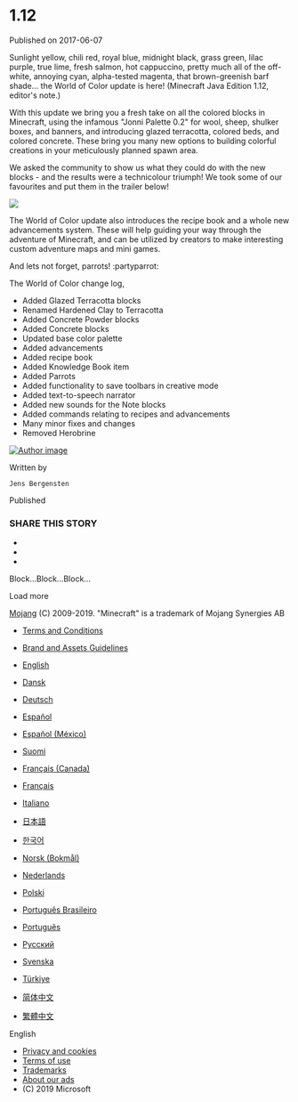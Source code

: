 # 1.12
Published on 2017-06-07

Sunlight yellow, chili red, royal blue, midnight black, grass green, lilac
purple, true lime, fresh salmon, hot cappuccino, pretty much all of the off-
white, annoying cyan, alpha-tested magenta, that brown-greenish barf shade...
the World of Color update is here! (Minecraft Java Edition 1.12, editor's
note.)

With this update we bring you a fresh take on all the colored blocks in
Minecraft, using the infamous "Jonni Palette 0.2" for wool, sheep, shulker
boxes, and banners, and introducing glazed terracotta, colored beds, and
colored concrete. These bring you many new options to building colorful
creations in your meticulously planned spawn area.

We asked the community to show us what they could do with the new blocks - and
the results were a technicolour triumph! We took some of our favourites and
put them in the trailer below!

![](/content/dam/archive/4c9ec7487c8df54b331ca06b74945000-worldofcolors_vidcover.jpg)

The World of Color update also introduces the recipe book and a whole new
advancements system. These will help guiding your way through the adventure of
Minecraft, and can be utilized by creators to make interesting custom
adventure maps and mini games.

And lets not forget, parrots! :partyparrot:

The World of Color change log,

  * Added Glazed Terracotta blocks
  * Renamed Hardened Clay to Terracotta
  * Added Concrete Powder blocks
  * Added Concrete blocks
  * Updated base color palette
  * Added advancements
  * Added recipe book
  * Added Knowledge Book item
  * Added Parrots
  * Added functionality to save toolbars in creative mode
  * Added text-to-speech narrator
  * Added new sounds for the Note blocks
  * Added commands relating to recipes and advancements
  * Many minor fixes and changes
  * Removed Herobrine

[ ![Author
image](/content/dam/archive/8a0603a8fe842580fed9c035041778e6-Mojang_Avatars_302x170px_0029_Jens_Avatar00.png)
]()

Written by

    Jens Bergensten
Published

    

### SHARE THIS STORY

  * [ ](https://www.facebook.com/sharer/sharer.php?u=https%3A%2F%2Fwww.minecraft.net%2Fen-us%2Farticle%2Fworld-color-released)
  * [ ](https://twitter.com/home?status=https%3A%2F%2Fwww.minecraft.net%2Fen-us%2Farticle%2Fworld-color-released)
  * [ ](https://www.reddit.com/submit?url=https%3A%2F%2Fwww.minecraft.net%2Fen-us%2Farticle%2Fworld-color-released)

Block...Block...Block...

Load more

[ ](https://mojang.com?ref=ft)

[Mojang](https://mojang.com) (C) 2009-2019. "Minecraft" is a trademark of
Mojang Synergies AB

  * [ Terms and Conditions ](https://account.mojang.com/terms?ref=ft)
  * [ Brand and Assets Guidelines ](https://account.mojang.com/terms?ref=ft#brand)

  * [English](/en-us/)
  * [Dansk](/da-dk/)
  * [Deutsch](/de-de/)
  * [Español](/es-es/)
  * [Español (México)](/es-mx/)
  * [Suomi](/fi-fi/)
  * [Français (Canada)](/fr-ca/)
  * [Français](/fr-fr/)
  * [Italiano](/it-it/)
  * [日本語](/ja-jp/)
  * [한국어](/ko-kr/)
  * [Norsk (Bokmål)](/nb-no/)
  * [Nederlands](/nl-nl/)
  * [Polski](/pl-pl/)
  * [Português Brasileiro](/pt-br/)
  * [Português](/pt-pt/)
  * [Русский](/ru-ru/)
  * [Svenska](/sv-se/)
  * [Türkiye](/tr-tr/)
  * [简体中文](/zh-hans/)
  * [繁體中文](/zh-hant/)

English

  * [Privacy and cookies](https://go.microsoft.com/fwlink/?linkid=521839)
  * [Terms of use](https://go.microsoft.com/fwlink/?linkid=206977)
  * [Trademarks](https://www.microsoft.com/trademarks)
  * [About our ads](https://choice.microsoft.com/)
  * (C) 2019 Microsoft

[ ](https://www.microsoft.com/)


